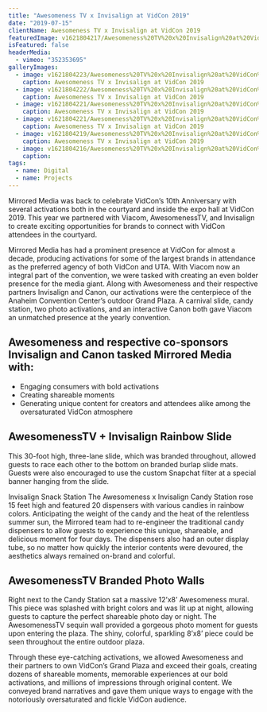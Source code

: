 ```yaml
---
title: "Awesomeness TV x Invisalign at VidCon 2019"
date: "2019-07-15"
clientName: Awesomeness TV x Invisalign at VidCon 2019
featuredImage: v1621804217/Awesomeness%20TV%20x%20Invisalign%20at%20VidCon%202019/190713_VIDCON_GREETINGS_WALL-9847_yz5b3t.jpg
isFeatured: false
headerMedia:
  - vimeo: "352353695"
galleryImages:
  - image: v1621804223/Awesomeness%20TV%20x%20Invisalign%20at%20VidCon%202019/Copy_of_190713_VIDCON_CANDY_TOWERS-6926_xnkzqp.jpg
    caption: Awesomeness TV x Invisalign at VidCon 2019
  - image: v1621804222/Awesomeness%20TV%20x%20Invisalign%20at%20VidCon%202019/190711_VIDCON_SEQUIN_WALL-1213_yzvniy.jpg
    caption: Awesomeness TV x Invisalign at VidCon 2019
  - image: v1621804221/Awesomeness%20TV%20x%20Invisalign%20at%20VidCon%202019/Copy_of_190711_VIDCON_SLIDE-1195_kpqfmh.jpg
    caption: Awesomeness TV x Invisalign at VidCon 2019
  - image: v1621804221/Awesomeness%20TV%20x%20Invisalign%20at%20VidCon%202019/190712-VIDCON-CANDY_TOWERS-7740_ezghht.jpg
    caption: Awesomeness TV x Invisalign at VidCon 2019
  - image: v1621804219/Awesomeness%20TV%20x%20Invisalign%20at%20VidCon%202019/Copy_of_190713_VIDCON_CANDY_TOWERS-8456_g4wexu.jpg
    caption: Awesomeness TV x Invisalign at VidCon 2019
  - image: v1621804216/Awesomeness%20TV%20x%20Invisalign%20at%20VidCon%202019/Copy_of_190713_VIDCON_CANDY_TOWERS-6888_k1goxn.jpg
    caption: 
tags:
  - name: Digital
  - name: Projects
---
```


Mirrored Media was back to celebrate VidCon’s 10th Anniversary with several activations both in the courtyard and inside the expo hall at VidCon 2019. This year we partnered with Viacom, AwesomenessTV, and Invisalign to create exciting opportunities for brands to connect with VidCon attendees in the courtyard.

Mirrored Media has had a prominent presence at VidCon for almost a decade, producing activations for some of the largest brands in attendance as the preferred agency of both VidCon and UTA. With Viacom now an integral part of the convention, we were tasked with creating an even bolder presence for the media giant. Along with Awesomeness and their respective partners Invisalign and Canon, our activations were the centerpiece of the Anaheim Convention Center’s outdoor Grand Plaza. A carnival slide, candy station, two photo activations, and an interactive Canon both gave Viacom an unmatched presence at the yearly convention. 

## Awesomeness and respective co-sponsors Invisalign and Canon tasked Mirrored Media with:

* Engaging consumers with bold activations
* Creating shareable moments
* Generating unique content for creators and attendees alike among the oversaturated VidCon atmosphere

## AwesomenessTV + Invisalign Rainbow Slide

This 30-foot high, three-lane slide, which was branded throughout, allowed guests to race each other to the bottom on branded burlap slide mats. Guests were also encouraged to use the custom Snapchat filter at a special banner hanging from the slide. 
 
Invisalign Snack Station
The Awesomeness x Invisalign Candy Station rose 15 feet high and featured 20 dispensers with various candies in rainbow colors. Anticipating the weight of the candy and the heat of the relentless summer sun, the Mirrored team had to re-engineer the traditional candy dispensers to allow guests to experience this unique, shareable, and delicious moment for four days. The dispensers also had an outer display tube, so no matter how quickly the interior contents were devoured, the aesthetics always remained on-brand and colorful.
 
## AwesomenessTV Branded Photo Walls

Right next to the Candy Station sat a massive 12’x8’ Awesomeness mural. This piece was splashed with bright colors and was lit up at night, allowing guests to capture the perfect shareable photo day or night. The AwesomenessTV sequin wall provided a gorgeous photo moment for guests upon entering the plaza. The shiny, colorful, sparkling 8’x8’ piece could be seen throughout the entire outdoor plaza. 

Through these eye-catching activations, we allowed Awesomeness and their partners to own VidCon’s Grand Plaza and exceed their goals, creating dozens of shareable moments, memorable experiences at our bold activations, and millions of impressions through original content. We conveyed brand narratives and gave them unique ways to engage with the notoriously oversaturated and fickle VidCon audience.